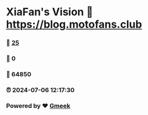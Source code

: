 # XiaFan's Vision :link: https://blog.motofans.club 
### :page_facing_up: [25](https://blog.motofans.club/tag.html) 
### :speech_balloon: 0 
### :hibiscus: 64850 
### :alarm_clock: 2024-07-06 12:17:30 
### Powered by :heart: [Gmeek](https://github.com/Meekdai/Gmeek)
